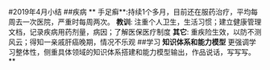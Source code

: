 #2019年4月小结
##疾病
** 手足癣**:持续1个多月，目前还在服药治疗，平均每周去一次医院，严重时每周两次。
**教训**: 注重个人卫生，生活习惯；建立健康管理文档，记录疾病用药剂量，病因；了解医保医疗制度
**其它**: 重疾险生效，以防不测风云；得知一亲戚肝癌晚期，情况不乐观
##学习
**知识体系和能力模型** 更强调学习整体性，侧重具体领域的知识体系搭建和能力模型输出，作品说话，写写写。
**